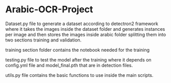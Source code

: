 # Arabic-OCR-Project

Dataset.py file to generate a dataset according to detectron2 framework 
where it takes the images inside the dataset folder and generates instances per image 
and then stores the images inside arabic folder splitting them into two sections training and validation.

training section folder contains the notebook needed for the training

testing.py file to test the model after the training where it depends on config.yml file and model_final.pth
that are in detection files.

utils.py file contains the basic functions to use inside the main scripts.
